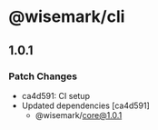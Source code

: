 # @wisemark/cli

## 1.0.1

### Patch Changes

- ca4d591: CI setup
- Updated dependencies [ca4d591]
  - @wisemark/core@1.0.1
